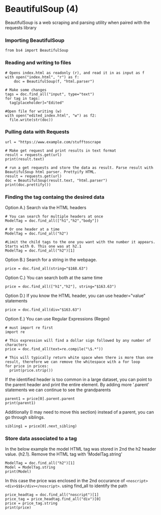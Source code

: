 # BeautifulSoup (4)
BeautifulSoup is a web scraping and parsing utility when paired with the requests library

### Importing BeautifulSoup

``` from bs4 import BeautifulSoup ```



### Reading and writing to files


```
# Opens index.html as readonly (r), and read it in as input as f 
with open("index.html", "r") as f:
    doc = BeautifulSoup(f, "html.parser")

# Make some changes
tags = doc.find_all("input", type="text")
for tag in tags:
  tag[placeholder]="Edited"

#Open file for writing (w)
with open("edited_index.html", "w") as f2:
  file.write(str(doc))
```
### Pulling data with Requests

```
url = "https://www.example.com/stufftoscrape

# Make get request and print results in text format
result = requests.get(url)
print(result.text)

# run a get requests and store the data as result. Parse result with BeautifulSoup html parser. Prettyify HTML. 
result = requests.get(url)
doc = BeautifulSoup(result.text, "html.parser")
print(doc.prettify())
```

### Finding the tag containg the desired data
Option A.) Search via the HTML headers
```
# You can search for multiple headers at once
ModelTag = doc.find_all(["h1","h2","body"])

# Or one header at a time
ModelTag = doc.find_all("h2")

#Limit the child tags to the one you want with the number it appears. Starts with 0. This one was at h2.1
ModelTag = doc.find_all("h2")[1]
```
Option B.) Search for a string in the webpage.
```
price = doc.find_all(string="$168.63")
```
Option C.) You can search both at the same time
```
price = doc.find_all(["h1","h2"], string="$163.63")
```
Option D.) If you know the HTML header, you can use header="value" statements
```
price = doc.find_all(div="$163.63")
```
Option E.) You can use Regular Expressions (Regex)
```
# must import re first
import re

# This expression will find a dollar sign followed by any number of characters
price = doc.find_all(text=re.compile("\$.*"))

# This will typically return white space when there is more than one result, therefore we can remove the whitespace with a for loop
for price in prices:
  print(price.strip())
```
If the identified header is too common in a large dataset, you can point to the parent header and print the entire element. By adding more '.parent' statements we can continue to see the grandparents
```
parent1 = price[0].parent.parent
print(parent1)
```
Additionally (I may need to move this section) instead of a parent, you can go through siblings. 
```
sibling1 = price[0].next_sibling)
```


### Store data associated to a tag
In the below example the model HTML tag was stored in 2nd the h2 header value. (h2.1). Remove the HTML tag with 'ModelTag.string'
```
ModelTag = doc.find_all("h2")[1]
Model = ModelTag.string
print(Model)
```
In this case the price was enclosed in the 2nd occurance of `<noscript><div>$$$</div></noscript>`. using find_all to identify the path
```
price_headtag = doc.find_all("noscript")[1]
price_tag = price_headtag.find_all("div")[0]
price = price_tag.string
print(price)
```
